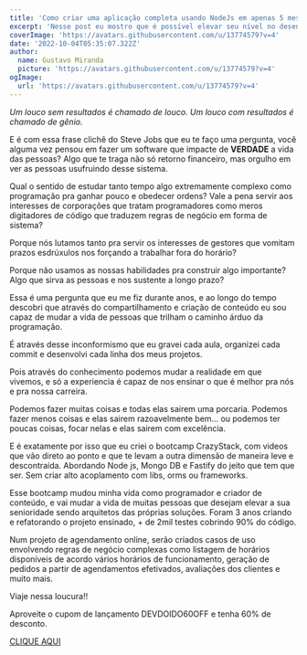 ```yaml
---
title: 'Como criar uma aplicação completa usando NodeJs em apenas 5 meses'
excerpt: 'Nesse post eu mostro que é possível elevar seu nível no desenvolvimento de aplicações NodeJS.'
coverImage: 'https://avatars.githubusercontent.com/u/13774579?v=4'
date: '2022-10-04T05:35:07.322Z'
author:
  name: Gustavo Miranda
  picture: 'https://avatars.githubusercontent.com/u/13774579?v=4'
ogImage:
  url: 'https://avatars.githubusercontent.com/u/13774579?v=4'
---
```


*Um louco sem resultados é chamado de louco. Um louco com resultados é chamado de gênio.*

E é com essa frase clichê do Steve Jobs que eu te faço uma pergunta, você alguma vez pensou em fazer um software que impacte de **VERDADE** a vida das pessoas? Algo que te traga não só retorno financeiro, mas orgulho em ver as pessoas usufruindo desse sistema.

Qual o sentido de estudar tanto tempo algo extremamente complexo como programação pra ganhar pouco e obedecer ordens? Vale a pena servir aos interesses de corporações que tratam programadores como meros digitadores de código que traduzem regras de negócio em forma de sistema?

Porque nós lutamos tanto pra servir os interesses de gestores que vomitam prazos esdrúxulos nos forçando a trabalhar fora do horário?

Porque não usamos as nossas habilidades pra construir algo importante? Algo que sirva as pessoas e nos sustente a longo prazo?

Essa é uma pergunta que eu me fiz durante anos, e ao longo do tempo descobri que através do compartilhamento e criação de conteúdo eu sou capaz de mudar a vida de pessoas que trilham o caminho árduo da programação.

É através desse inconformismo que eu gravei cada aula, organizei cada commit e desenvolvi cada linha dos meus projetos.

Pois através do conhecimento podemos mudar a realidade em que vivemos, e só a experiencia é capaz de nos ensinar o que é melhor pra nós e pra nossa carreira.

Podemos fazer muitas coisas e todas elas sairem uma porcaria. Podemos fazer menos coisas e elas sairem razoavelmente bem… ou podemos ter poucas coisas, focar nelas e elas sairem com excelência. 

E é exatamente por isso que eu criei o bootcamp CrazyStack, com videos que vão direto ao ponto e que te levam a outra dimensão de maneira leve e descontraída. Abordando Node js, Mongo DB e Fastify do jeito que tem que ser. Sem criar alto acoplamento com libs, orms ou frameworks.

Esse bootcamp mudou minha vida como programador e criador de conteúdo, e vai mudar a vida de muitas pessoas que desejam elevar a sua senioridade sendo arquitetos das próprias soluções. Foram 3 anos criando e refatorando o projeto ensinado, + de 2mil testes cobrindo 90% do código.

Num projeto de agendamento online, serão criados casos de uso envolvendo regras de negócio complexas como listagem de horários disponíveis de acordo vários horários de funcionamento, geração de pedidos a partir de agendamentos efetivados, avaliações dos clientes e muito mais.

Viaje nessa loucura!!


Aproveite o cupom de lançamento DEVDOIDO60OFF e tenha 60% de desconto.

[CLIQUE AQUI](https://hotmart.com/pt-br/marketplace/produtos/aprenda-nodejs-e-react-native-do-zero-ao-infinito/P34477060)
